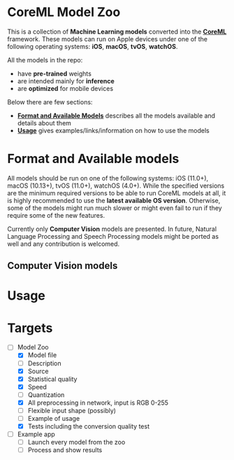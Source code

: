 # CoreML Model Zoo

This is a collection of **Machine Learning models** converted into the [**CoreML**](https://developer.apple.com/documentation/coreml) framework. These models can run on Apple devices under one of the following operating systems: **iOS**, **macOS**, **tvOS**, **watchOS**.

All the models in the repo:
* have **pre-trained** weights
* are intended mainly for **inference**
* are **optimized** for mobile devices

Below there are few sections:
* [**Format and Available Models**](#format-and-available-models) describes all the models available and details about them
* [**Usage**](#usage) gives examples/links/information on how to use the models

# Format and Available models

All models should be run on one of the following systems: iOS (11.0+), macOS (10.13+), tvOS (11.0+), watchOS (4.0+). While the specified versions are the minimum required versions to be able to run CoreML models at all, it is highly recommended to use the **latest available OS version**. Otherwise, some of the models might run much slower or might even fail to run if they require some of the new features.

Currently only **Computer Vision** models are presented. In future, Natural Language Processing and Speech Processing models might be ported as well and any contribution is welcomed.

## Computer Vision models

# Usage

# Targets
- [ ] Model Zoo
  - [x] Model file
  - [ ] Description
  - [x] Source
  - [x] Statistical quality
  - [x] Speed
  - [ ] Quantization
  - [x] All preprocessing in network, input is RGB 0-255
  - [ ] Flexible input shape (possibly)
  - [ ] Example of usage
  - [x] Tests including the conversion quality test
- [ ] Example app
  - [ ] Launch every model from the zoo
  - [ ] Process and show results
